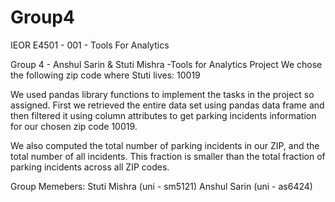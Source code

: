 # Group4
IEOR E4501 - 001 - Tools For Analytics 

Group 4 - Anshul Sarin &amp; Stuti Mishra -Tools for Analytics Project
We chose the following zip code where Stuti lives: 10019









We used pandas library functions to implement the tasks in the project so assigned. First we retrieved the entire data set using pandas data frame and then filtered it using column attributes to get parking incidents information for our chosen zip code 10019. 




We also computed the total number of parking incidents in our ZIP, and the total number of all incidents. This fraction is smaller than the total fraction of parking incidents across all ZIP codes.

Group Memebers: Stuti Mishra (uni - sm5121)
               Anshul Sarin (uni - as6424)
